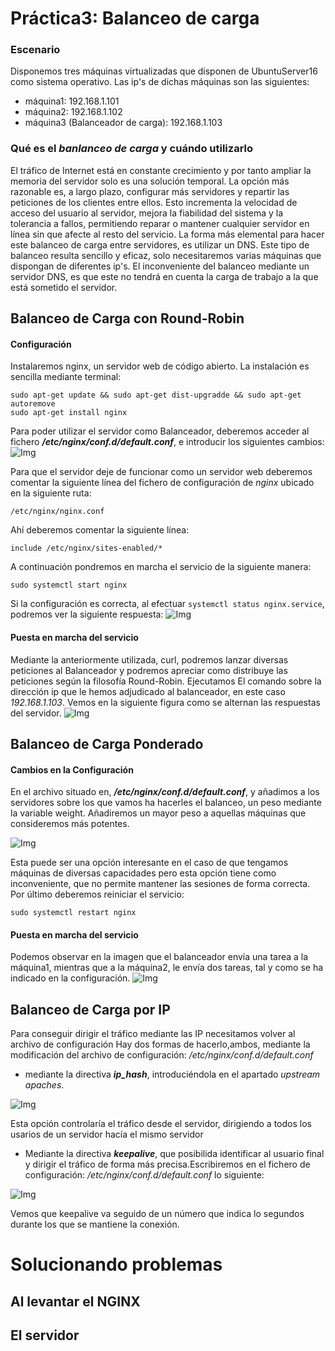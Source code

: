 # Práctica3: Balanceo de carga
### Escenario
Disponemos tres máquinas virtualizadas que disponen de UbuntuServer16
como sistema operativo. Las ip's de dichas máquinas son las siguientes:
* máquina1: 192.168.1.101
* máquina2: 192.168.1.102
* máquina3 (Balanceador de carga): 192.168.1.103

### Qué es el ***banlanceo de carga*** y cuándo utilizarlo
El tráfico de Internet está en constante crecimiento y por tanto ampliar la memoria del servidor solo es una solución temporal. La opción más razonable es, a largo plazo, configurar más servidores y repartir las peticiones de los clientes entre ellos. Esto incrementa la velocidad de acceso del usuario al servidor, mejora la fiabilidad del sistema y la tolerancia a fallos, permitiendo reparar o mantener cualquier servidor en línea sin que afecte al resto del servicio.
La forma más elemental para hacer este balanceo de carga entre servidores, es utilizar un DNS. Este tipo de balanceo resulta sencillo y eficaz, solo necesitaremos varias máquinas que dispongan de diferentes ip's. El inconveniente del balanceo mediante un servidor DNS, es que este no tendrá en cuenta la carga de trabajo a la que está sometido el servidor.

## Balanceo de Carga  con  Round-Robin

#### Configuración
Instalaremos nginx, un servidor web de código abierto. La instalación es sencilla mediante terminal:
~~~~
sudo apt-get update && sudo apt-get dist-upgradde && sudo apt-get autoremove
sudo apt-get install nginx
~~~~
Para poder utilizar el servidor como Balanceador, deberemos acceder al fichero ***/etc/nginx/conf.d/default.conf***, e introducir los siguientes cambios:
![Img][im1]

Para que el servidor deje de funcionar como un servidor web deberemos comentar la siguiente línea del fichero de configuración de *nginx* ubicado en la siguiente ruta:

`/etc/nginx/nginx.conf`

Ahí deberemos comentar la siguiente línea:

`include /etc/nginx/sites-enabled/*`

A continuación pondremos en marcha el servicio de la siguiente manera:

`sudo systemctl start nginx`

Si la configuración es correcta, al efectuar
`systemctl status nginx.service`, podremos ver la siguiente respuesta:
![Img][im2]

#### Puesta en marcha del servicio
Mediante la anteriormente utilizada, curl, podremos lanzar diversas peticiones al Balanceador y podremos apreciar como distribuye las peticiones según la filosofía Round-Robin. Ejecutamos El comando sobre la dirección ip que le hemos adjudicado al balanceador, en este caso *192.168.1.103*.
Vemos en la siguiente figura como se alternan las respuestas del servidor.
![Img][im3]


## Balanceo de Carga Ponderado
#### Cambios en la Configuración
En el archivo situado en, ***/etc/nginx/conf.d/default.conf***, y añadimos a los servidores sobre los que vamos ha hacerles el balanceo, un peso mediante la variable weight. Añadiremos un mayor peso a aquellas máquinas que consideremos más potentes.

![Img][im4]

Esta puede ser una opción interesante en el caso de que tengamos máquinas de diversas capacidades pero esta opción tiene como inconveniente, que no permite mantener las sesiones de forma correcta.
Por último deberemos reiniciar el servicio:

`sudo systemctl restart nginx`
#### Puesta en marcha del servicio
Podemos observar en la imagen que el balanceador envía una tarea a la máquina1, mientras que a la máquina2, le envía dos tareas, tal y como se ha indicado en la configuración.
![Img][im5]
## Balanceo de Carga por IP
Para conseguir dirigir  el tráfico mediante las IP necesitamos volver al archivo de configuración
Hay dos formas de hacerlo,ambos, mediante la modificación del archivo de configuración: */etc/nginx/conf.d/default.conf*
* mediante la directiva ***ip_hash***, introduciéndola en el apartado *upstream apaches*.

![Img][im6]

Esta opción controlaría el tráfico desde el servidor, dirigiendo a todos los usarios de un servidor hacía el mismo servidor

* Mediante la directiva ***keepalive***, que posibilida identificar al usuario final y dirigir el tráfico de forma más precisa.Escribiremos en el fichero de configuración: */etc/nginx/conf.d/default.conf* lo siguiente:

![Img][im7]

Vemos que keepalive va seguido de un número que indica lo segundos durante los que se mantiene la conexión.


# Solucionando problemas
## Al levantar el NGINX
## El servidor

[im1]:/Imagenes/P3/configuracionRoundRobin.png
[im2]:/Imagenes/P3/status.png
[im3]:/Imagenes/P3/round-robin.png
[im4]: /Imagenes/P3/roundrobinWeight.png
[im5]:/Imagenes/P3/salidaWeight.png
[im6]:/Imagenes/P3/ip.png
[im7]:/Imagenes/P3/keep.png
